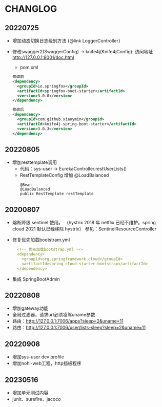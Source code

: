 # CHANGLOG

## 20220725
* 增加动态切换日志级别方法 {@link LoggerController}
* 修改swagger2(SwaggerConfig) -> knife4j(Knife4jConfig): 访问地址 http://127.0.0.1:8001/doc.html
    * pom.xml 
  
  ```xml 
  修改前
  <dependency>
    <groupId>io.springfox</groupId>
    <artifactId>springfox-boot-starter</artifactId>
    <version>3.0.0</version>
  </dependency>

  修改后
  <dependency>
    <groupId>com.github.xiaoymin</groupId>
    <artifactId>knife4j-spring-boot-starter</artifactId>
    <version>3.0.3</version>
  </dependency>
  ```
## 20220805
* 增加resttemplate调用
  * 代码：sys-user -> EurekaController.restUserLists()
  * RestTemplateConfig 增加 @LoadBalanced
    ``` 
    @Bean
    @LoadBalanced
    public RestTemplate restTemplate
     ```
## 20200807
* 熔断降级 sentinel 使用。
  （hystrix 2018 年 netflix 已经不维护。spring cloud 2021 默认已经移除 hystrix）
   参见：SentinelResourceController
* 修复优先加载bootstram.yml

  ```yaml
    <!-- 优先加载bootstrap.yml -->
    <dependency>
      <groupId>org.springframework.cloud</groupId>
      <artifactId>spring-cloud-starter-bootstrap</artifactId>
    </dependency>
   ```
* 集成 SpringBootAdmin

## 20220808
* 增加gateway功能
* 全局过滤器，请求url必须凌驾uname参数
* 路由：http://127.0.0.1:7006/apps?sleep=2&uname=11
* 路由：http://127.0.0.1:7006/user/lists-sleep?sleep=2&uname=11

## 20220908
* 增加sys-user dev profile
* 增加nohi-web工程，http挡板程序

## 20230516
* 增加单元测试内容
* junit、surefire、jacoco
